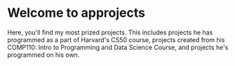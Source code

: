# Welcome to approjects

Here, you'll find my most prized projects. This includes projects he has programmed as a part of Harvard's CS50 course, projects created from his COMP110: Intro to Programming and Data Science Course, and projects he's programmed on his own.



